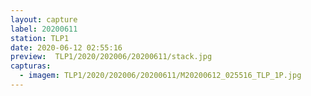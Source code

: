 ```yaml
---
layout: capture
label: 20200611
station: TLP1
date: 2020-06-12 02:55:16
preview:  TLP1/2020/202006/20200611/stack.jpg
capturas:
  - imagem: TLP1/2020/202006/20200611/M20200612_025516_TLP_1P.jpg
---
```

